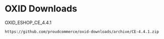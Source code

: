 OXID Downloads
==============

OXID_ESHOP_CE_4.4.1

	https://github.com/proudcommerce/oxid-downloads/archive/CE-4.4.1.zip
